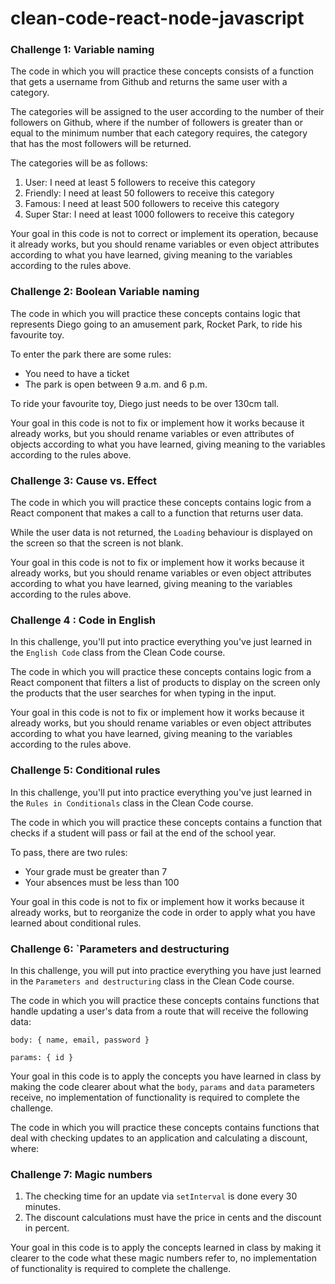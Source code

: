 # clean-code-react-node-javascript

### Challenge 1: Variable naming

<p>
The code in which you will practice these concepts consists of a function that gets a username from Github and returns the same user with a category.
</p>
<p>
The categories will be assigned to the user according to the number of their followers on Github, where if the number of followers is greater than or equal to the minimum number that each category requires, the category that has the most followers will be returned.
</p>
The categories will be as follows:

1. User: I need at least 5 followers to receive this category
2. Friendly: I need at least 50 followers to receive this category
3. Famous: I need at least 500 followers to receive this category
4. Super Star: I need at least 1000 followers to receive this category
<p>
Your goal in this code is not to correct or implement its operation, because it already works, but you should rename variables or even object attributes according to what you have learned, giving meaning to the variables according to the rules above.
</p>

### Challenge 2: Boolean Variable naming

The code in which you will practice these concepts contains logic that represents Diego going to an amusement park, Rocket Park, to ride his favourite toy.

To enter the park there are some rules:

- You need to have a ticket
- The park is open between 9 a.m. and 6 p.m.

To ride your favourite toy, Diego just needs to be over 130cm tall.

Your goal in this code is not to fix or implement how it works because it already works, but you should rename variables or even attributes of objects according to what you have learned, giving meaning to the variables according to the rules above.

###  Challenge 3: Cause vs. Effect

The code in which you will practice these concepts contains logic from a React component that makes a call to a function that returns user data.

While the user data is not returned, the `Loading` behaviour is displayed on the screen so that the screen is not blank.

Your goal in this code is not to fix or implement how it works because it already works, but you should rename variables or even object attributes according to what you have learned, giving meaning to the variables according to the rules above.

###  Challenge 4 : Code in English

In this challenge, you'll put into practice everything you've just learned in the `English Code` class from the Clean Code course.

The code in which you will practice these concepts contains logic from a React component that filters a list of products to display on the screen only the products that the user searches for when typing in the input.

Your goal in this code is not to fix or implement how it works because it already works, but you should rename variables or even object attributes according to what you have learned, giving meaning to the variables according to the rules above.

### Challenge 5: Conditional rules

In this challenge, you'll put into practice everything you've just learned in the `Rules in Conditionals` class in the Clean Code course.

The code in which you will practice these concepts contains a function that checks if a student will pass or fail at the end of the school year.

To pass, there are two rules:

- Your grade must be greater than 7
- Your absences must be less than 100

Your goal in this code is not to fix or implement how it works because it already works, but to reorganize the code in order to apply what you have learned about conditional rules.

### Challenge 6: `Parameters and destructuring

In this challenge, you will put into practice everything you have just learned in the `Parameters and destructuring` class in the Clean Code course.

The code in which you will practice these concepts contains functions that handle updating a user's data from a route that will receive the following data:

`body: { name, email, password }`

`params: { id }`

Your goal in this code is to apply the concepts you have learned in class by making the code clearer about what the `body`, `params` and `data` parameters receive, no implementation of functionality is required to complete the challenge.

The code in which you will practice these concepts contains functions that deal with checking updates to an application and calculating a discount, where:

### Challenge 7: Magic numbers

1. The checking time for an update via `setInterval` is done every 30 minutes.
2. The discount calculations must have the price in cents and the discount in percent.

Your goal in this code is to apply the concepts learned in class by making it clearer to the code what these magic numbers refer to, no implementation of functionality is required to complete the challenge.


